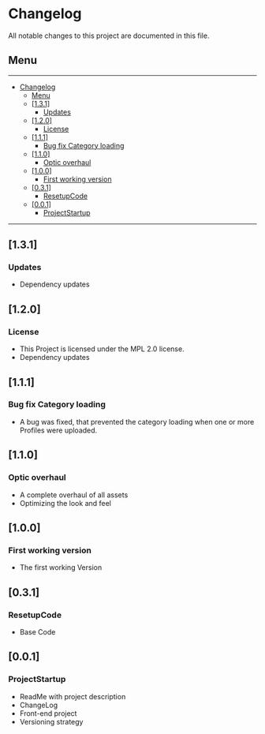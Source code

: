 # Changelog

All notable changes to this project are documented in this file.

## Menu

---

- [Changelog](#changelog)
  - [Menu](#menu)
  - [\[1.3.1\]](#131)
    - [Updates](#updates)
  - [\[1.2.0\]](#120)
    - [License](#license)
  - [\[1.1.1\]](#111)
    - [Bug fix Category loading](#bug-fix-category-loading)
  - [\[1.1.0\]](#110)
    - [Optic overhaul](#optic-overhaul)
  - [\[1.0.0\]](#100)
    - [First working version](#first-working-version)
  - [\[0.3.1\]](#031)
    - [ResetupCode](#resetupcode)
  - [\[0.0.1\]](#001)
    - [ProjectStartup](#projectstartup)

---

## [1.3.1]

### Updates

- Dependency updates

## [1.2.0]

### License

- This Project is licensed under the MPL 2.0 license.
- Dependency updates

## [1.1.1]

### Bug fix Category loading

- A bug was fixed, that prevented the category loading when one or more Profiles were uploaded.

## [1.1.0]

### Optic overhaul

- A complete overhaul of all assets
- Optimizing the look and feel

## [1.0.0]

### First working version

- The first working Version

## [0.3.1]

### ResetupCode

- Base Code

## [0.0.1]

### ProjectStartup

- ReadMe with project description
- ChangeLog
- Front-end project
- Versioning strategy
